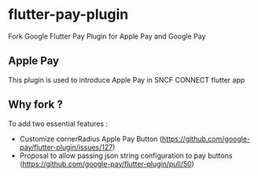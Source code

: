 # flutter-pay-plugin
Fork Google Flutter Pay Plugin for Apple Pay and Google Pay


## Apple Pay
This plugin is used to introduce Apple Pay in SNCF CONNECT flutter app

## Why fork ?
To add two essential features :
- Customize cornerRadius Apple Pay Button (https://github.com/google-pay/flutter-plugin/issues/127)
- Proposal to allow passing json string configuration to pay buttons (https://github.com/google-pay/flutter-plugin/pull/50)
